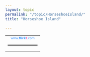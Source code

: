 ```yaml
---
layout: topic
permalink: "/topic/HorseshoeIsland/"
title: "Horseshoe Island"

---
```


<!-- Start of Flickr Badge -->
<style type="text/css">
#flickr_badge_source_txt {padding:0; font: 11px Arial, Helvetica, Sans serif; color:#666666;}
#flickr_badge_icon {display:block !important; margin:0 !important; border: 1px solid rgb(0, 0, 0) !important;}
#flickr_icon_td {padding:0 5px 0 0 !important;}
.flickr_badge_image {text-align:center !important;}
.flickr_badge_image img {border: 1px solid black !important;}
#flickr_www {display:block; padding:0 10px 0 10px !important; font: 11px Arial, Helvetica, Sans serif !important; color:#3993ff !important;}
#flickr_badge_uber_wrapper a:hover,
#flickr_badge_uber_wrapper a:link,
#flickr_badge_uber_wrapper a:active,
#flickr_badge_uber_wrapper a:visited {text-decoration:none !important; background:inherit !important;color:#3993ff;}
#flickr_badge_wrapper {background-color:#ffffff;border: solid 1px #000000}
#flickr_badge_source {padding:0 !important; font: 11px Arial, Helvetica, Sans serif !important; color:#666666 !important;}
</style>
<table id="flickr_badge_uber_wrapper" cellpadding="0" cellspacing="10" border="0"><tr><td><a href="http://www.flickr.com" id="flickr_www">www.<strong style="color:#3993ff">flick<span style="color:#ff1c92">r</span></strong>.com</a><table cellpadding="0" cellspacing="10" border="0" id="flickr_badge_wrapper">
<tr>
<script type="text/javascript" src="http://www.flickr.com/badge_code_v2.gne?count=5&display=random&size=m&layout=h&source=user_set&user=7856700%40N04&set=72157600187821582&context=in%2Fset-72157600187821582%2F"></script>
</tr>
</table>
</td></tr></table>
<!-- End of Flickr Badge -->

